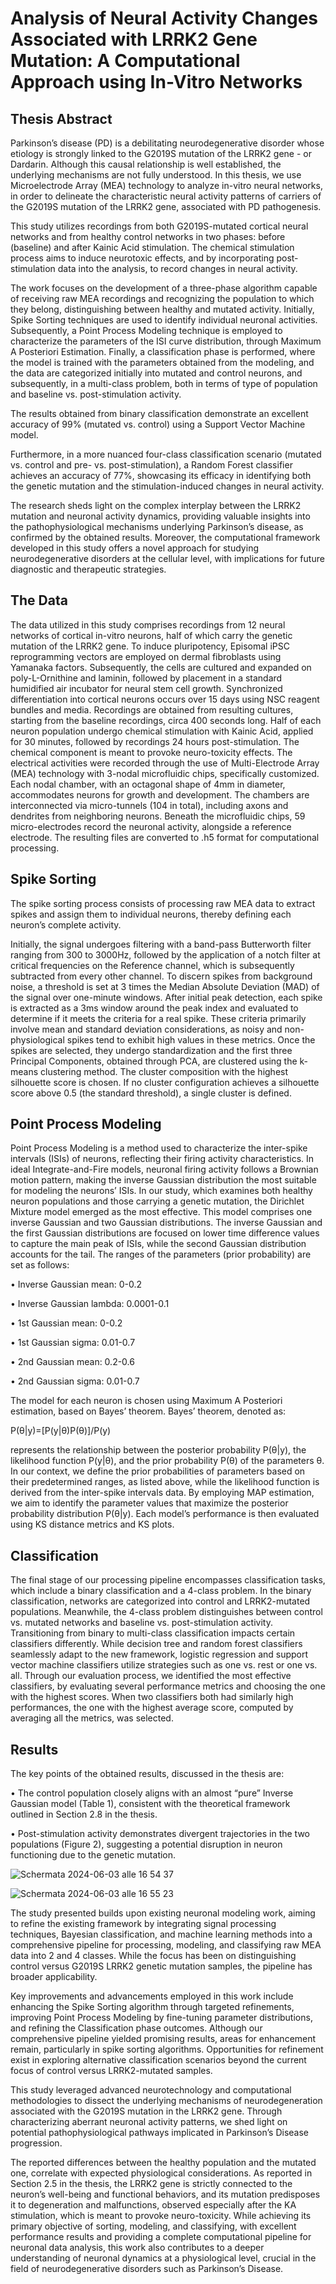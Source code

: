 # Analysis of Neural Activity Changes Associated with LRRK2 Gene Mutation: A Computational Approach using In-Vitro Networks
## Thesis Abstract
Parkinson’s disease (PD) is a debilitating neurodegenerative disorder whose etiology is strongly linked to the G2019S mutation of the LRRK2 gene - or Dardarin. 
Although this causal relationship is well established, the underlying mechanisms are not fully understood. In this thesis, we use Microelectrode Array (MEA) technology to analyze in-vitro neural networks, in order to delineate the characteristic neural activity patterns of carriers of the G2019S mutation of the LRRK2 gene, associated with PD pathogenesis.

This study utilizes recordings from both G2019S-mutated cortical neural networks and from healthy control networks in two phases: before (baseline) and after Kainic Acid stimulation. The chemical stimulation process aims to induce neurotoxic effects, and by incorporating post-stimulation data into the analysis, to record changes in neural activity.

The work focuses on the development of a three-phase algorithm capable of receiving raw MEA recordings and recognizing the population to which they belong, distinguishing between healthy and mutated activity. Initially, Spike Sorting techniques are used to identify individual neuronal activities. Subsequently, a Point Process Modeling technique is employed to characterize the parameters of the ISI curve distribution, through Maximum A Posteriori Estimation. Finally, a classification phase is performed, where the model is trained with the parameters obtained from the modeling, and the data are categorized initially into mutated and control neurons, and subsequently, in a multi-class problem, both in terms of type of population and baseline vs. post-stimulation activity.

The results obtained from binary classification demonstrate an excellent accuracy of 99% (mutated vs. control) using a Support Vector Machine model.

Furthermore, in a more nuanced four-class classification scenario (mutated vs. control and pre- vs. post-stimulation), a Random Forest classifier achieves an accuracy of 77%, showcasing its efficacy in identifying both the genetic mutation and the stimulation-induced changes in neural activity.

The research sheds light on the complex interplay between the LRRK2 mutation and neuronal activity dynamics, providing valuable insights into the pathophysiological mechanisms underlying Parkinson’s disease, as confirmed by the obtained results. Moreover, the computational framework developed in this study offers a novel approach for studying neurodegenerative disorders at the cellular level, with implications for future diagnostic and therapeutic strategies.

## The Data
The data utilized in this study comprises recordings from 12 neural networks of cortical in-vitro neurons, half of which carry the genetic mutation of the LRRK2 gene. To induce pluripotency, Episomal iPSC reprogramming vectors are employed on dermal fibroblasts using Yamanaka factors. Subsequently, the cells are cultured and expanded on poly-L-Ornithine and laminin, followed by placement in a standard humidified air incubator for neural stem cell growth. Synchronized differentiation into cortical neurons occurs over 15 days using NSC reagent bundles and media. Recordings are obtained from resulting cultures, starting from the baseline recordings, circa 400 seconds long. Half of each neuron population undergo chemical stimulation with Kainic Acid, applied for 30 minutes, followed by recordings 24 hours post-stimulation. The chemical component is meant to provoke neuro-toxicity effects. The electrical activities were recorded through the use of Multi-Electrode Array (MEA) technology with 3-nodal microfluidic chips, specifically customized. Each nodal chamber, with an octagonal shape of 4mm in diameter, accommodates neurons for growth and development. The chambers are interconnected via micro-tunnels (104 in total), including axons and dendrites from neighboring neurons. Beneath the microfluidic chips, 59 micro-electrodes record the neuronal activity, alongside a reference electrode. The resulting files are converted to .h5 format for computational processing.

## Spike Sorting
The spike sorting process consists of processing raw MEA data to extract spikes and assign them to individual neurons, thereby defining each neuron’s complete activity.

Initially, the signal undergoes filtering with a band-pass Butterworth filter ranging from 300 to 3000Hz, followed by the application of a notch filter at critical frequencies on the Reference channel, which is subsequently subtracted from every other channel. To discern spikes from background noise, a threshold is set at 3 times the Median Absolute Deviation (MAD) of the signal over one-minute windows. After initial peak detection, each spike is extracted as a 3ms window around the peak index and evaluated to determine if it meets the criteria for a real spike. These criteria primarily involve mean and standard deviation considerations, as noisy and non-physiological spikes tend to exhibit high values in these metrics. Once the spikes are selected, they undergo standardization and the first three Principal Components, obtained through PCA, are clustered using the k-means clustering method. The cluster composition with the highest silhouette score is chosen. If no cluster configuration achieves a silhouette score above 0.5 (the standard threshold), a single cluster is defined.

## Point Process Modeling
Point Process Modeling is a method used to characterize the inter-spike intervals (ISIs) of neurons, reflecting their firing activity characteristics. In ideal Integrate-and-Fire models, neuronal firing activity follows a Brownian motion pattern, making the inverse Gaussian distribution the most suitable for modeling the neurons’ ISIs. In our study, which examines both healthy neuron populations and those carrying a genetic mutation, the Dirichlet Mixture model emerged as the most effective. This model comprises one inverse Gaussian and two Gaussian distributions. The inverse Gaussian and the first Gaussian distributions are focused on lower time difference values to capture the main peak of ISIs, while the second Gaussian distribution accounts for the tail. The ranges of the parameters (prior probability) are set as follows:

• Inverse Gaussian mean: 0-0.2

• Inverse Gaussian lambda: 0.0001-0.1

• 1st Gaussian mean: 0-0.2

• 1st Gaussian sigma: 0.01-0.7

• 2nd Gaussian mean: 0.2-0.6

• 2nd Gaussian sigma: 0.01-0.7

The model for each neuron is chosen using Maximum A Posteriori estimation, based on Bayes’ theorem. Bayes’ theorem, denoted as:


P(θ|y)=[P(y|θ)P(θ)]/P(y)


represents the relationship between the posterior probability P(θ|y), the likelihood function P(y|θ), and the prior probability P(θ) of the parameters θ. In our context, we define the prior probabilities of parameters based on their predetermined ranges, as listed above, while the likelihood function is derived from the inter-spike intervals data. By employing MAP estimation, we aim to identify the parameter values that maximize the posterior probability distribution P(θ|y). Each model’s performance is then evaluated using KS distance metrics and KS plots.

## Classification
The final stage of our processing pipeline encompasses classification tasks, which include a binary classification and a 4-class problem. In the binary classification, networks are categorized into control and LRRK2-mutated populations. Meanwhile, the 4-class problem distinguishes between control vs. mutated networks and baseline vs. post-stimulation activity. Transitioning from binary to multi-class classification impacts certain classifiers differently. While decision tree and random forest classifiers seamlessly adapt to the new framework, logistic regression and support vector machine classifiers utilize strategies such as one vs. rest or one vs. all. Through our evaluation process, we identified the most effective classifiers, by evaluating several performance metrics and choosing the one with the highest scores. When two classifiers both had similarly high performances, the one with the highest average score, computed by averaging all the metrics, was selected.

## Results
The key points of the obtained results, discussed in the thesis are:

• The control population closely aligns with an almost “pure” Inverse Gaussian model (Table 1), consistent with the theoretical framework outlined in Section 2.8 in the thesis.

• Post-stimulation activity demonstrates divergent trajectories in the two populations (Figure 2), suggesting a potential disruption in neuron functioning due to the genetic mutation.


![Schermata 2024-06-03 alle 16 54 37](https://github.com/vettorigaia/tesi/assets/150171386/1252eeb9-6c5c-4de0-a937-c38ea618c46e)

![Schermata 2024-06-03 alle 16 55 23](https://github.com/vettorigaia/tesi/assets/150171386/d814d726-e0d8-40b9-8267-1045fbb7a9b2)

The study presented builds upon existing neuronal modeling work, aiming to refine the existing framework by integrating signal processing techniques, Bayesian classification, and machine learning methods into a comprehensive pipeline for processing, modeling, and classifying raw MEA data into 2 and 4 classes. While the focus has been on distinguishing control versus G2019S LRRK2 genetic mutation samples, the pipeline has broader applicability. 

Key improvements and advancements employed in this work include enhancing the Spike Sorting algorithm through targeted refinements, improving Point Process Modeling by fine-tuning parameter distributions, and refining the Classification phase outcomes. Although our comprehensive pipeline yielded promising results, areas for enhancement remain, particularly in spike sorting algorithms. Opportunities for refinement exist in exploring alternative classification scenarios beyond the current focus of control versus LRRK2-mutated samples.

This study leveraged advanced neurotechnology and computational methodologies to dissect the underlying mechanisms of neurodegeneration associated with the G2019S mutation in the LRRK2 gene. Through characterizing aberrant neuronal activity patterns, we shed light on potential pathophysiological pathways implicated in Parkinson’s Disease progression.

The reported differences between the healthy population and the mutated one, correlate with expected physiological considerations. As reported in Section 2.5 in the thesis, the LRRK2 gene is strictly connected to the neuron’s well-being and functional behaviors, and its mutation predisposes it to degeneration and malfunctions, observed especially after the KA stimulation, which is meant to provoke neuro-toxicity. 
While achieving its primary objective of sorting, modeling, and classifying, with excellent performance results and providing a complete computational pipeline for neuronal data analysis, this work also contributes to a deeper understanding of neuronal dynamics at a physiological level, crucial in the field of neurodegenerative disorders such as Parkinson’s Disease.
